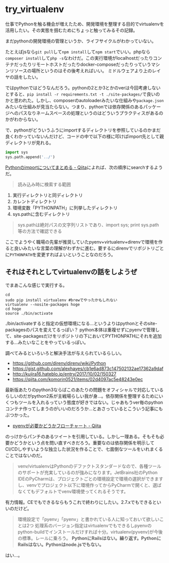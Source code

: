 # try_virtualenv

仕事でPythonを触る機会が増えたため、開発環境を整理する目的でvirtualenvを活用したい。その実態を掴むためにちょっと触ってみるその記録。

まだpythonの開発環境の管理というか、ライフサイクルがわかっていない。

たとえばjsなら`git pull`して`npm install`して`npm start`でいい。phpなら`composer install`して`php -s`なわけだ。この実行環境がlocalhostだったりコンテナだったりリモートホストだったりdocker-composeだったりっていうマシンリソースの場所というのはその後考えればいい。
ミドルウェアより上のレイヤの話をしたい。

ではpythonではどうなんだろう。pythonの2とか3とかのverは今回考慮しないとすると、`pip install -r requirements.txt -t ./site-packages/`で良いのかと思われた。しかし、composerのautoloaderみたいな仕組みや`package.json`みたいな仕組みが見当たらない。つまり、pythonでは依存関係のあるパッケージへのパスなりネームスペースの処理というのはどういうプラクティスがあるのかがわからない。

で、pythonがどういうふうにimportするディレクトリを参照しているのかまだ良くわかっていないんだけど、コードの中で以下の様に叩けばimport先として親ディレクトリが見れる。

```python
import sys
sys.path.append('../')
```

[Pythonのimportについてまとめる - Qiita](https://qiita.com/suzuki-hoge/items/f951d56290617df4279e)によれば、次の順序にsearchするようだ。

>読み込み時に検索する範囲
>
1. 実行ディレクトリと同ディレクトリ
2. カレントディレクトリ
3. 環境変数「PYTHONPATH」に列挙したディレクトリ
4. sys.pathに含むディレクトリ
>
>sys.pathは絶対パスの文字列リストであり、import sys; print sys.path 等の方法で確認できる

ここでようやく職場の先輩が推奨していたpyenv+virtualenv+direnvで環境を作ると良いみたいな言葉の理解がわずかに進む。要するにdirenvでリポジトリごとに`PYTHONPATH`を変更すればよいということなのだろう。


## それはそれとしてvirtualenvの話をしようぜ
でまあこんな感じで実行する。

```
cd
sudo pip install virtualenv #brewでやったかもしれない
virtualenv --nosite-packages hoge
cd hoge
source ./bin/activate
```
./bin/activateすると指定の仮想環境になる…というよりはpythonとそのsite-packagesのパスを変えてるっぽい？
python本体は重複せずにpyenvで管理して、site-packagesだけをリポジトリの下においてPYTHONPATHにそれを追加する…みたいなことをやっているっぽい。

調べてみるといろいろと解決手法が与えられているらしい。
 - https://github.com/direnv/direnv/wiki/Python
 - https://gist.github.com/alexhayes/cb1e6ad873c147502132ae17362a9daf
 - http://kujira16.hateblo.jp/entry/2017/10/02/150327
 - https://qiita.com/komorin0521/items/02d4097ac5e48243e0ec

最新版あたりのpython3ならばこのあたりの問題をオフィシャルで対応しているらしいのだがpython2系が主戦場らしい我が身…。依存関係を整理するためにいくつもツールを入れるっていう態度が好きではない。じゃあもうver毎のpythonコンテナ作ってしまうのがいいのだろうか…とあさっているとこういう記事にもぶつかった。


- [pyenvが必要かどうかフローチャート - Qiita](https://qiita.com/shibukawa/items/0daab479a2fd2cb8a0e7)

のっけからパンチのあるツイートを引用している。しかし一理ある。そもそも必要かどうかという点を問い直すべきだろう。重要なのは依存関係を明示してCI/CDしやすいような独立した状況を作ることで、七面倒なツールをいれまくることではないのだ。

>venv/virtualenvはPythonのデファクトスタンダードなので、各種ツールのサポートが充実しているのが強みになります。JetBrains社のPython IDEのPyCharmは、プロジェクトごとの環境設定で環境の選択ができますし、venvでプロジェクト以下に環境作ってからPyCharmで開くと、選ばなくてもデフォルトでvenv環境使ってくれるそうです。

有力情報。CEでもできるならもうこれで終わりにしたい。2.7.xでもできるといいのだけど。

>環境設定で「pyenv」「pyenv」と書かれている人に知っておいて欲しいことは2つ
処理系のバージョン指定はvirtualenvでもできるしpyenvのpython-buildでインストールだけすれば十分。virtualenv(pyvenv)が今後の標準。レールに乗ろう。
**PythonにRailsはない。繰り返す。PythonにRailsはない。Pythonはnode.jsでもない。**

はい…。






